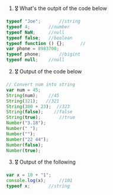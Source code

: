 1. 🎖 What's the outpit of the code below
```js
typeof "Joe";       //string
typeof 4;       //number
typeof NaN;     //null
typeof false;   //boolean
typeof function () {};      //
var phone = 8983700;    
typeof phone;       //bigint
typeof null;    //null
```

2. 🎖 Output of the code below
```js
// Convert num into string
var num = 45;
String(num);    //45
String(321);   //321
String(300 + 23);  //323
String(false);    //false
String(true);       //true
Number("3.18");       
Number(" ");
Number("");
Number("22 44");
Number(false);
Number(true);
```

3. 🎖 Output of the following

```js
var x = 10 + "1";
console.log(x);     //101
typeof x;       //string
```